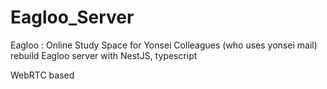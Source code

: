 # Eagloo_Server

Eagloo : Online Study Space for Yonsei Colleagues (who uses yonsei mail)
rebuild Eagloo server with NestJS, typescript

WebRTC based
